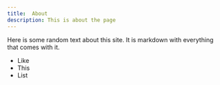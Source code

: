 ```yaml
---
title:  About
description: This is about the page
---
```


Here is some random text about this site. It is markdown with everything that comes with it.
- Like
- This
- List